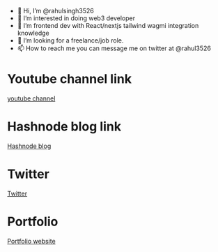 - 👋 Hi, I’m @rahulsingh3526
- 👀 I’m interested in doing web3 developer
- 🌱 I’m frontend dev with React/nextjs tailwind wagmi integration knowledge
- 💞️ I’m looking for a freelance/job role.
- 📫 How to reach me  you can message me on twitter at @rahul3526

# Youtube channel link


[youtube channel](https://www.youtube.com/channel/UC9lsl35cIXRo824gj5wOP3g)

# Hashnode blog link

[Hashnode blog](https://rahul3526.hashnode.dev/connect-metamask-wallet-in-under-100-secs-in-your-nextjs-dapp)


# Twitter 
[Twitter](https://twitter.com/rahul3526)

# Portfolio

[Portfolio website](https://portfolio-rahulsingh3526.vercel.app/)

<!---
rahulsingh3526/rahulsingh3526 is a ✨ special ✨ repository because its `README.md` (this file) appears on your GitHub profile.
You can click the Preview link to take a look at your changes.
--->
